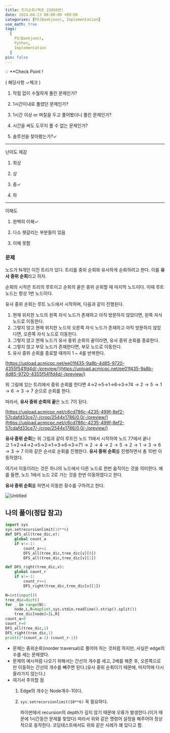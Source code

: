 ```yaml
---
title: 트리순회(백준 22856번)
date: 2024-04-13 00:00:00 +09:00
categories: [PS(Baekjoon), Implementation]
use_math: true
tags:
  [
    PS(Baekjoon),
    Python,
    Implementation
  ]
pin: false
---
```


💡 **Check Point !

( 해당사항 ✓체크 )

1. 막힘 없이 수월하게 풀린 문제인가?

2. 1시간이내로 풀렸던 문제인가?

3. 1시간 이상 or 며칠을 두고 풀어봤더니 풀린 문제인가?

4. 시간을 써도 도무지 풀 수 없는 문제인가?

5. 솔루션을 찾아봤는가?✓

---

난이도 체감

1. 최상

2. 상

3. 중✓

4. 하

---

이해도

1. 완벽히 이해✓

2. 다소 헷갈리는 부분들이 있음

3. 이해 못함

### 문제

노드가 N개인 이진 트리가 있다. 트리를 중위 순회와 유사하게 순회하려고 한다. 이를 **유사 중위 순회**라고 하자.

순회의 시작은 트리의 루트이고 순회의 끝은 중위 순회할 때 마지막 노드이다. 이때 루트 노드는 항상 1번 노드이다.

유사 중위 순회는 루트 노드에서 시작하며, 다음과 같이 진행된다.

1. 현재 위치한 노드의 왼쪽 자식 노드가 존재하고 아직 방문하지 않았다면, 왼쪽 자식 노드로 이동한다.
2. 그렇지 않고 현재 위치한 노드의 오른쪽 자식 노드가 존재하고 아직 방문하지 않았다면, 오른쪽 자식 노드로 이동한다.
3. 그렇지 않고 현재 노드가 유사 중위 순회의 끝이라면, 유사 중위 순회를 종료한다.
4. 그렇지 않고 부모 노드가 존재한다면, 부모 노드로 이동한다.
5. 유사 중위 순회를 종료할 때까지 1 ~ 4를 반복한다.

[https://upload.acmicpc.net/ee01f435-9a8b-4d85-9720-4355f541fd4d/-/preview/](https://upload.acmicpc.net/ee01f435-9a8b-4d85-9720-4355f541fd4d/-/preview/)

위 그림에 있는 트리에서 중위 순회를 한다면 4→2→5→1→6→3→7$4 \rightarrow 2 \rightarrow 5 \rightarrow 1 \rightarrow 6 \rightarrow 3 \rightarrow 7$ 순으로 순회를 한다.

따라서, **유사 중위 순회의 끝**은 노드 7이 된다.

[https://upload.acmicpc.net/c6cd786c-4235-499f-8ef2-57cdafd33ce7/-/crop/2544x1786/0,0/-/preview/](https://upload.acmicpc.net/c6cd786c-4235-499f-8ef2-57cdafd33ce7/-/crop/2544x1786/0,0/-/preview/)

**유사 중위 순회**는 위 그림과 같이 루트인 노드 1$1$에서 시작하여 노드 7$7$에서 끝나고 1→2→4→2→5→2→1→3→6→3→7$1 \rightarrow 2 \rightarrow 4 \rightarrow 2 \rightarrow 5 \rightarrow 2 \rightarrow 1 \rightarrow 3 \rightarrow 6 \rightarrow 3 \rightarrow 7$ 이와 같은 순서로 순회를 진행한다. **유사 중위 순회**를 진행하면서 총 10번 이동하였다.

여기서 이동이라는 것은 하나의 노드에서 다른 노드로 한번 움직이는 것을 의미한다. 예를 들면, 노드 1에서 노드 2로 가는 것을 한번 이동하였다고 한다.

**유사 중위 순회**를 하면서 이동한 횟수를 구하려고 한다.

![Untitled](https://github.com/gihuni99/gihuni99.github.io/assets/90080065/4a2f8e78-003a-4564-a9b7-6f1da5044904)

## 나의 풀이(정답 참고)

```python
import sys
sys.setrecursionlimit(10**6) 
def DFS_all(tree_dic,v):
    global count_a
    if v!=-1:
        count_a+=1
        DFS_all(tree_dic,tree_dic[v][0])
        DFS_all(tree_dic,tree_dic[v][1])

def DFS_right(tree_dic,v):
    global count_r
    if v!=-1:
        count_r+=1
        DFS_right(tree_dic,tree_dic[v][1])

N=int(input())
tree_dic=dict()
for _ in range(N):
    node,L,R=map(int,sys.stdin.readline().strip().split())
    tree_dic[node]=[L,R]
count_a=0
count_r=0
DFS_all(tree_dic,1)
DFS_right(tree_dic,1)
print(2*(count_a-1)-(count_r-1))
```

- 문제는 중위순회(inorder traversal)로 풀어야 하는 것처럼 하지만, 사실은 edge의 수를 세는 문제였다.
- 문제의 예시처럼 나오기 위해서는 간선의 개수를 세고, 2배를 해준 후, 오른쪽으로만 이동하는 간선의 개수를 빼주면 된다.(유사 중위 순회이기 때문에, 마지막에 다시 올라가지 않는다.)
- 여기서 주의할 점
    1. Edge의 개수는 Node개수-1이다.
    2. `sys.setrecursionlimit(10**6)` 꼭 필요하다.
        
        파이썬에서 recursion의 depth가 깊지 않기 때문에 오류가 발생한다.(이거 때문에 1시간동안 문제를 찾았다) 따라서 위와 같은 명령어 설정을 해주어야 정상적으로 동작한다. 코딩테스트에서도 위와 같은 사례가 꽤 있다고 함.